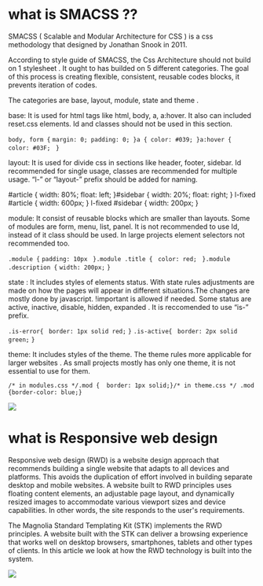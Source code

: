 # what is SMACSS ??
SMACSS ( Scalable and Modular Architecture for CSS ) is a css methodology that designed by Jonathan Snook in 2011.

According to style guide of SMACSS, the Css Architecture should not build on 1 stylesheet . It ought to has builded on 5 different categories. The goal of this process is creating flexible, consistent, reusable codes blocks, it prevents iteration of codes.

The categories are base, layout, module, state and theme .

base: It is used for html tags like html, body, a, a:hover. It also can included reset.css elements. Id and classes should not be used in this section.

```body, form {```
```margin: 0; padding: 0; }a { color: #039; }a:hover { color: #03F; ```
```}```

layout: It is used for divide css in sections like header, footer, sidebar. Id recommended for single usage, classes are recommended for multiple usage. “l-” or “layout-” prefix should be added for naming.

#article { 
width: 80%; float: left; }#sidebar { width: 20%; float: right; 
} 
l-fixed #article { 
width: 600px; 
} 
l-fixed #sidebar {
width: 200px;
}

module: It consist of reusable blocks which are smaller than layouts. Some of modules are form, menu, list, panel. It is not recommended to use Id, instead of it class should be used. In large projects element selectors not recommended too.

```.module {```
```padding: 10px ```
```}.module .title { ```
```color: red; ```
```}.module .description {```
```width: 200px;```
```}```

state : It includes styles of elements status. With state rules adjustments are made on how the pages will appear in different situations.The changes are mostly done by javascript. !important is allowed if needed. Some status are active, inactive, disable, hidden, expanded . It is reccomended to use “is-” prefix.

```.is-error{ ```
```border: 1px solid red;```
```}```
```.is-active{ ```
```border: 2px solid green;```
```}```

theme: It includes styles of the theme. The theme rules more applicable for larger websites . As small projects mostly has only one theme, it is not essential to use for them.

```/* in modules.css */.mod {  border: 1px solid;}/* in theme.css */ .mod {border-color: blue;}```

![](https://miro.medium.com/max/700/1*EqNOOn4VG-c6dvMIEZGTRA.png)


# what is Responsive web design

Responsive web design (RWD) is a website design approach that recommends building a single website that adapts to all devices and platforms. This avoids the duplication of effort involved in building separate desktop and mobile websites. A website built to RWD principles uses floating content elements, an adjustable page layout, and dynamically resized images to accommodate various viewport sizes and device capabilities. In other words, the site responds to the user's requirements.

The Magnolia Standard Templating Kit (STK) implements the RWD principles. A website built with the STK can deliver a browsing experience that works well on desktop browsers, smartphones, tablets and other types of clients. In this article we look at how the RWD technology is built into the system.

![](https://help.hcltechsw.com/commerce/7.0.0/com.ibm.commerce.aurora-starterstore.doc/images/locale/screensnap/smaurorarwdconceptscreen.png)
